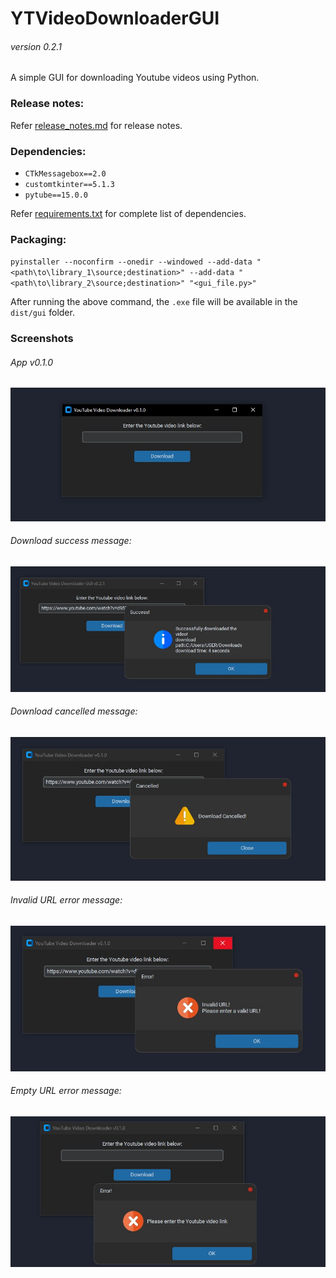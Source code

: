 # **YTVideoDownloaderGUI**

###### version 0.2.1

A simple GUI for downloading Youtube videos using Python.

### Release notes:

Refer [release_notes.md](release_notes.md) for release notes.

### Dependencies:

* `CTkMessagebox==2.0`
* `customtkinter==5.1.3`
* `pytube==15.0.0`

Refer [requirements.txt](requirements.txt) for complete list of dependencies.
### Packaging:

`pyinstaller --noconfirm --onedir --windowed --add-data "<path\to\library_1\source;destination>" --add-data "<path\to\library_2\source;destination>" "<gui_file.py>"`

After running the above command, the `.exe` file will be available in the `dist/gui` folder.

### Screenshots

###### App v0.1.0

![App v0.1.0](images/screenshots/v0.1.0/App_v0.1.0.png)

###### Download success message:

![Download success v0.2.1](images/screenshots/v0.2.1/download_success_message_with_download_time.png)

###### Download cancelled message:

![Download cancelled v0.1.0](images/screenshots/v0.1.0/download_cancelled_v0.1.0.png)

###### Invalid URL error message:

![Invalid URL error v0.1.0](images/screenshots/v0.1.0/invalid_url_error_v0.1.0.png)

###### Empty URL error message:

![Empty URL error v0.1.0](images/screenshots/v0.1.0/empty_url_error_v0.1.0.png)
